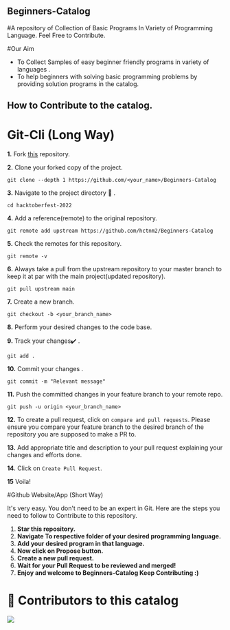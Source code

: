 ## Beginners-Catalog
#A repository of Collection of Basic Programs In Variety of Programming Language. Feel Free to Contribute.

#Our Aim
- To Collect Samples of easy beginner friendly programs in variety of languages .
- To help beginners with solving basic programming problems by providing solution programs in the catalog.
## How to Contribute to the catalog.
# Git-Cli (Long Way)

**1.**  Fork [this](https://github.com/hctnm2/Beginners-Catalog.git) repository.

**2.**  Clone your forked copy of the project.

```
git clone --depth 1 https://github.com/<your_name>/Beginners-Catalog
```

**3.** Navigate to the project directory :file_folder: .

```
cd hacktoberfest-2022
```

**4.** Add a reference(remote) to the original repository.

```
git remote add upstream https://github.com/hctnm2/Beginners-Catalog
```

**5.** Check the remotes for this repository.
```
git remote -v
```

**6.** Always take a pull from the upstream repository to your master branch to keep it at par with the main project(updated repository).

```
git pull upstream main
```

**7.** Create a new branch.

```
git checkout -b <your_branch_name>
```

**8.** Perform your desired changes to the code base.


**9.** Track your changes:heavy_check_mark: .

```
git add . 
```

**10.** Commit your changes .

```
git commit -m "Relevant message"
```

**11.** Push the committed changes in your feature branch to your remote repo.
```
git push -u origin <your_branch_name>
```

**12.** To create a pull request, click on `compare and pull requests`. Please ensure you compare your feature branch to the desired branch of the repository you are supposed to make a PR to.


**13.** Add appropriate title and description to your pull request explaining your changes and efforts done.


**14.** Click on `Create Pull Request`.


**15** Voila!

#Github Website/App (Short Way)


It's very easy. You don't need to be an expert in Git. Here are the steps you need to follow to Contribute to this repository.
1. **Star this repository.**
2. **Navigate To respective folder of your desired programming language.**
3. **Add your desired program in that language.**
4. **Now click on Propose button.**
5. **Create a new pull request.**
6. **Wait for your Pull Request to be reviewed and merged!**
7. **Enjoy and welcome to Beginners-Catalog Keep Contributing :)**

# :handshake: Contributors to this catalog
<a href="https://github.com/hctnm2/Beginners-Catalog/graphs/contributors">
  <img src="https://contrib.rocks/image?repo=hctnm2/Beginners-Catalog" />
</a>
